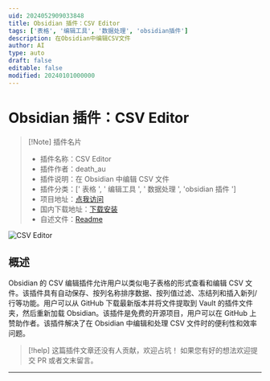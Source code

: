 ```yaml
---
uid: 2024052909033848
title: Obsidian 插件：CSV Editor
tags: ['表格', '编辑工具', '数据处理', 'obsidian插件']
description: 在Obsidian中编辑CSV文件
author: AI
type: auto
draft: false
editable: false
modified: 20240101000000
---
```


# Obsidian 插件：CSV Editor

> [!Note] 插件名片
> - 插件名称：CSV Editor
> - 插件作者：death_au
> - 插件说明：在 Obsidian 中编辑 CSV 文件
> - 插件分类：[' 表格 ', ' 编辑工具 ', ' 数据处理 ', 'obsidian 插件 ']
> - 项目地址：[点我访问](https://github.com/deathau/csv-obsidian)
> - 国内下载地址：[下载安装](https://pkmer.cn/products/plugin/pluginMarket/?csv-obsidian)
> - 自述文件：[Readme](https://ghproxy.net/https://raw.githubusercontent.com/deathau/csv-obsidian/main/README.md)

![CSV Editor](https://cdn.pkmer.cn/covers/csv-obsidian.png!pkmer)

## 概述

Obsidian 的 CSV 编辑插件允许用户以类似电子表格的形式查看和编辑 CSV 文件。该插件具有自动保存、按列名称排序数据、按列值过滤、冻结列和插入新列/行等功能。用户可以从 GitHub 下载最新版本并将文件提取到 Vault 的插件文件夹，然后重新加载 Obsidian。该插件是免费的开源项目，用户可以在 GitHub 上赞助作者。该插件解决了在 Obsidian 中编辑和处理 CSV 文件时的便利性和效率问题。

> [!help]
> 这篇插件文章还没有人贡献，欢迎占坑！
> 如果您有好的想法欢迎提交 PR 或者文末留言。

---



